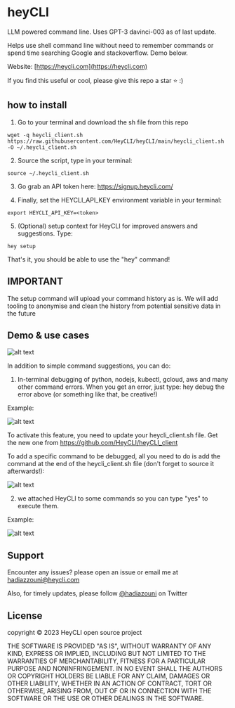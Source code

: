 # heyCLI

LLM powered command line. Uses GPT-3 davinci-003 as of last update. 

Helps use shell command line without need to remember commands or spend time searching Google and stackoverflow. Demo below.

Website: [https://heycli.com](https://heycli.com)

If you find this useful or cool, please give this repo a star ⭐️  :) 

## how to install

1. Go to your terminal and download the sh file from this repo 

```
wget -q heycli_client.sh https://raw.githubusercontent.com/HeyCLI/heyCLI/main/heycli_client.sh -O ~/.heycli_client.sh
```

2. Source the script, type in your terminal:  

```
source ~/.heycli_client.sh
```

3. Go grab an API token here: https://signup.heycli.com/

4. Finally, set the HEYCLI_API_KEY environment variable in your terminal: 

```
export HEYCLI_API_KEY=<token>
```
5. (Optional) setup context for HeyCLI for improved answers and suggestions. Type:

```
hey setup
```

That's it, you should be able to use the "hey" command!

## IMPORTANT 
The setup command will upload your command history as is. We will add tooling to anonymise and clean the history from potential sensitive data in the future

## Demo & use cases

![alt text](https://github.com/HeyCLI/heyCLI_client/blob/main/assets/demo_heycli.gif)

In addition to simple command suggestions, you can do:

1.  In-terminal debugging of python, nodejs, kubectl, gcloud, aws and many other command errors. When you get an error, just type: hey debug the error above (or something like that, be creative!) 

Example:

![alt text](https://github.com/HeyCLI/heyCLI_client/blob/main/assets/debug.png)

To activate this feature, you need to update your heycli_client.sh file. Get the new one from https://github.com/HeyCLI/heyCLI_client

To add a specific command to be debugged, all you need to do is add the command at the end of the heycli_client.sh file (don't forget to source it afterwards!):

![alt text](https://github.com/HeyCLI/heyCLI_client/blob/main/assets/add_commands.png)

2. we attached HeyCLI to some commands so you can type "yes" to execute them. 

Example:

![alt text](https://github.com/HeyCLI/heyCLI_client/blob/main/assets/execute.png)

## Support

Encounter any issues? please open an issue or email me at hadiazzouni@heycli.com

Also, for timely updates, please follow [@hadiazouni](https://twitter.com/hadiazouni) on Twitter 

## License
  
   copyright © 2023 HeyCLI open source project

   THE SOFTWARE IS PROVIDED "AS IS", WITHOUT WARRANTY OF ANY KIND, EXPRESS OR
   IMPLIED, INCLUDING BUT NOT LIMITED TO THE WARRANTIES OF MERCHANTABILITY,
   FITNESS FOR A PARTICULAR PURPOSE AND NONINFRINGEMENT. IN NO EVENT SHALL THE
   AUTHORS OR COPYRIGHT HOLDERS BE LIABLE FOR ANY CLAIM, DAMAGES OR OTHER
   LIABILITY, WHETHER IN AN ACTION OF CONTRACT, TORT OR OTHERWISE, ARISING FROM,
   OUT OF OR IN CONNECTION WITH THE SOFTWARE OR THE USE OR OTHER DEALINGS IN THE
   SOFTWARE.
